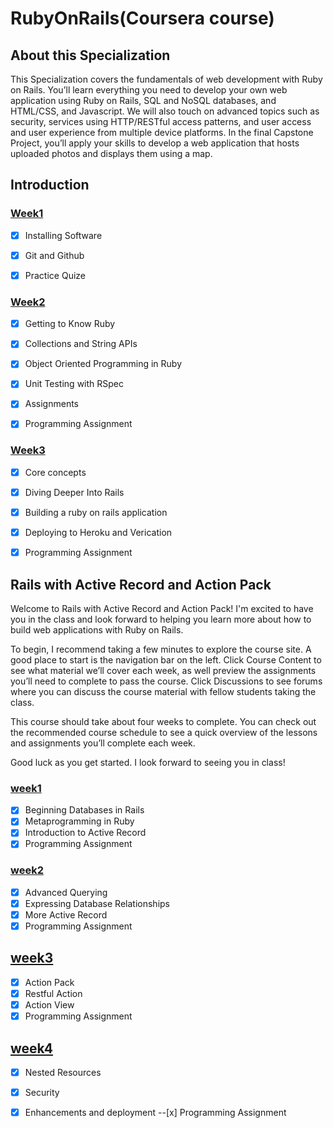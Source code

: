 # RubyOnRails(Coursera course)

## About this Specialization
This Specialization covers the fundamentals of web development with Ruby on Rails. You’ll learn everything you need to develop your own web application using Ruby on Rails, SQL and NoSQL databases, and HTML/CSS, and Javascript. We will also touch on advanced topics such as security, services using HTTP/RESTful access patterns, and user access and user experience from multiple device platforms. In the final Capstone Project, you’ll apply your skills to develop a web application that hosts uploaded photos and displays them using a map.

## Introduction


### [Week1](./Introduction/week1)
- [x] Installing Software
- [x] Git and Github
- [x] Practice Quize


### [Week2](./Introduction/week2)
- [x] Getting to Know Ruby
- [x] Collections and String APIs
- [x] Object Oriented Programming in Ruby
- [x] Unit Testing with RSpec
- [x] Assignments
- [x] Programming Assignment


### [Week3](./Introduction/week3)
- [x] Core concepts
- [x] Diving Deeper Into Rails
- [x] Building a ruby on rails application
- [x] Deploying to Heroku and Verication
- [x] Programming Assignment


## Rails with Active Record and Action Pack

Welcome to Rails with Active Record and Action Pack! I'm excited to have you in the class and look forward to helping you learn more about how to build web applications with Ruby on Rails.

To begin, I recommend taking a few minutes to explore the course site. A good place to start is the navigation bar on the left. Click Course Content to see what material we’ll cover each week, as well preview the assignments you’ll need to complete to pass the course. Click Discussions to see forums where you can discuss the course material with fellow students taking the class.

This course should take about four weeks to complete. You can check out the recommended course schedule to see a quick overview of the lessons and assignments you’ll complete each week.

Good luck as you get started. I look forward to seeing you in class!


### [week1](./Active_Record_and_Action_Pack/week1)
- [x] Beginning Databases in Rails
- [x] Metaprogramming in Ruby
- [x] Introduction to Active Record
- [x] Programming Assignment

### [week2](./Active_Record_and_Action_Pack/week2)
- [x] Advanced Querying
- [x] Expressing Database Relationships
- [x] More Active Record
- [x] Programming Assignment

## [week3](./Active_Record_and_Action_Pack/week3)
- [x] Action Pack
- [x] Restful Action
- [x] Action View
- [x] Programming Assignment

## [week4](./Active_Record_and_Action_Pack/week4)
- [x] Nested Resources
- [x] Security
- [x] Enhancements and deployment
--[x] Programming Assignment




